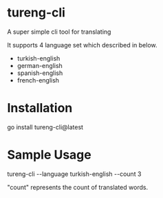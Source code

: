 # tureng-cli

A super simple cli tool for translating

It supports 4 language set which described in below.

- turkish-english
- german-english
- spanish-english
- french-english

# Installation

go install tureng-cli@latest

# Sample Usage

tureng-cli --language turkish-english --count 3

"count" represents the count of translated words.
